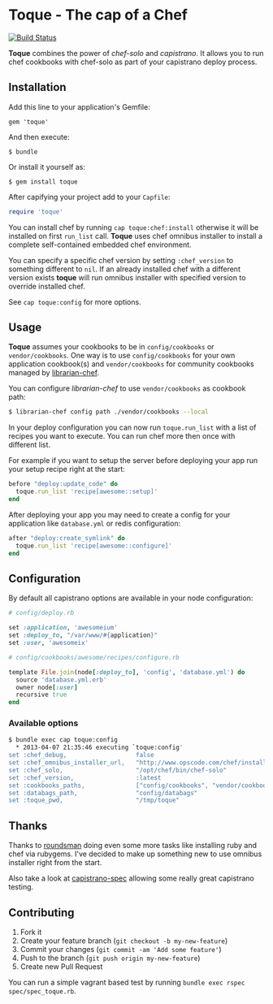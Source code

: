 # Toque - The cap of a Chef

[![Build Status](https://travis-ci.org/jgraichen/toque.png?branch=master)](https://travis-ci.org/jgraichen/toque)

**Toque** combines the power of *chef-solo* and *capistrano*. It allows you to
run chef cookbooks with chef-solo as part of your capistrano deploy process.

## Installation

Add this line to your application's Gemfile:

    gem 'toque'

And then execute:

    $ bundle

Or install it yourself as:

    $ gem install toque

After capifying your project add to your `Capfile`:

```ruby
require 'toque'
```

You can install chef by running `cap toque:chef:install` otherwise it will be
installed on first `run_list` call. **Toque** uses chef omnibus installer to
install a complete self-contained embedded chef environment.

You can specify a specific chef version by setting `:chef_version` to
something different to `nil`. If an already installed chef with a different version
exists **toque** will run omnibus installer with specified version to
override installed chef.

See `cap toque:config` for more options.

## Usage

**Toque** assumes your cookbooks to be in `config/cookbooks` or
`vendor/cookbooks`. One way is to use `config/cookbooks` for your own
application cookbook(s) and `vendor/cookbooks` for community cookbooks managed
by [librarian-chef](https://github.com/applicationsonline/librarian-chef).

You can configure *librarian-chef* to use `vendor/cookbooks` as cookbook path:

```bash
$ librarian-chef config path ./vendor/cookbooks --local
```

In your deploy configuration you can now run `toque.run_list` with a list of
recipes you want to execute. You can run chef more then once with different
list.

For example if you want to setup the server before deploying your app run
your setup recipe right at the start:

```ruby
before "deploy:update_code" do
  toque.run_list 'recipe[awesome::setup]'
end
```

After deploying your app you may need to create a config for your application
like `database.yml` or redis configuration:

```ruby
after "deploy:create_symlink" do
  toque.run_list 'recipe[awesome::configure]'
end
```

## Configuration

By default all capistrano options are available in your node configuration:

```ruby
# config/deploy.rb

set :application, 'awesomeium'
set :deploy_to, "/var/www/#{application}"
set :user, 'awesomeix'

# config/cookbooks/awesome/recipes/configure.rb

template File.join(node[:deploy_to], 'config', 'database.yml') do
  source 'database.yml.erb'
  owner node[:user]
  recursive true
end
```

### Available options

```bash
$ bundle exec cap toque:config
  * 2013-04-07 21:35:46 executing `toque:config'
set :chef_debug,                   false
set :chef_omnibus_installer_url,   "http://www.opscode.com/chef/install.sh"
set :chef_solo,                    "/opt/chef/bin/chef-solo"
set :chef_version,                 :latest
set :cookbooks_paths,              ["config/cookbooks", "vendor/cookbooks"]
set :databags_path,                "config/databags"
set :toque_pwd,                    "/tmp/toque"

```

## Thanks

Thanks to [roundsman](https://github.com/iain/roundsman) doing even some more
tasks like installing ruby and chef via rubygems. I've decided to make up
something new to use omnibus installer right from the start.

Also take a look at
[capistrano-spec](https://github.com/technicalpickles/capistrano-spec) allowing
some really great capistrano testing.

## Contributing

1. Fork it
2. Create your feature branch (`git checkout -b my-new-feature`)
3. Commit your changes (`git commit -am 'Add some feature'`)
4. Push to the branch (`git push origin my-new-feature`)
5. Create new Pull Request

You can run a simple vagrant based test by running `bundle exec rspec spec/spec_toque.rb`.
